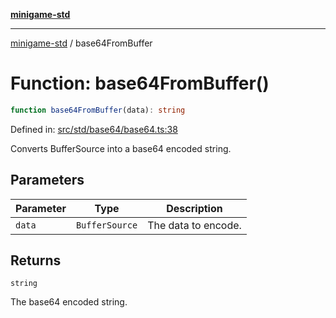 [**minigame-std**](../README.md)

***

[minigame-std](../README.md) / base64FromBuffer

# Function: base64FromBuffer()

```ts
function base64FromBuffer(data): string
```

Defined in: [src/std/base64/base64.ts:38](https://github.com/JiangJie/minigame-std/blob/ff3594872b1efbdbc13aabe99588385e855b50dc/src/std/base64/base64.ts#L38)

Converts BufferSource into a base64 encoded string.

## Parameters

| Parameter | Type | Description |
| ------ | ------ | ------ |
| `data` | `BufferSource` | The data to encode. |

## Returns

`string`

The base64 encoded string.
